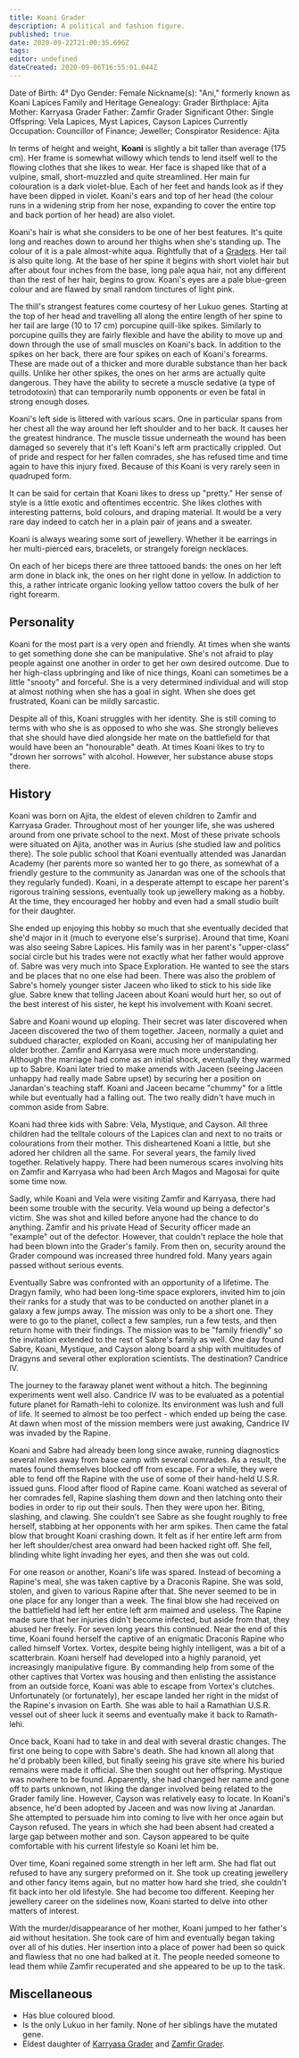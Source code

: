 ```yaml
---
title: Koani Grader
description: A political and fashion figure.
published: true
date: 2020-09-22T21:00:35.696Z
tags: 
editor: undefined
dateCreated: 2020-09-06T16:55:01.044Z
---
```


Date of Birth: 	4° Dyo
Gender: 	Female
Nickname(s): 	"Ani," formerly known as Koani Lapices
Family and Heritage
Genealogy: 	Grader
Birthplace: 	Ajita
Mother: 	Karryasa Grader
Father: 	Zamfir Grader
Significant Other: 	Single
Offspring: 	Vela Lapices, Myst Lapices, Cayson Lapices
Currently
Occupation: 	Councillor of Finance; Jeweller; Conspirator
Residence: 	Ajita


In terms of height and weight, **Koani** is slightly a bit taller than average (175 cm). Her frame is somewhat willowy which tends to lend itself well to the flowing clothes that she likes to wear. Her face is shaped like that of a vulpine, small, short-muzzled and quite streamlined. Her main fur colouration is a dark violet-blue. Each of her feet and hands look as if they have been dipped in violet. Koani's ears and top of her head (the colour runs in a widening strip from her nose, expanding to cover the entire top and back portion of her head) are also violet.

Koani's hair is what she considers to be one of her best features. It's quite long and reaches down to around her thighs when she's standing up. The colour of it is a pale almost-white aqua. Rightfully that of a [Graders](/genealogy/grader). Her tail is also quite long. At the base of her spine it begins with short violet hair but after about four inches from the base, long pale aqua hair, not any different than the rest of her hair, begins to grow. Koani's eyes are a pale blue-green colour and are flawed by small random tinctures of light pink.

The thill's strangest features come courtesy of her Lukuo genes. Starting at the top of her head and travelling all along the entire length of her spine to her tail are large (10 to 17 cm) porcupine quill-like spikes. Similarly to porcupine quills they are fairly flexible and have the ability to move up and down through the use of small muscles on Koani's back. In addition to the spikes on her back, there are four spikes on each of Koani's forearms. These are made out of a thicker and more durable substance than her back quills. Unlike her other spikes, the ones on her arms are actually quite dangerous. They have the ability to secrete a muscle sedative (a type of tetrodotoxin) that can temporarily numb opponents or even be fatal in strong enough doses.

Koani's left side is littered with various scars. One in particular spans from her chest all the way around her left shoulder and to her back. It causes her the greatest hindrance. The muscle tissue underneath the wound has been damaged so severely that it's left Koani's left arm practically crippled. Out of pride and respect for her fallen comrades, she has refused time and time again to have this injury fixed. Because of this Koani is very rarely seen in quadruped form.

It can be said for certain that Koani likes to dress up "pretty." Her sense of style is a little exotic and oftentimes eccentric. She likes clothes with interesting patterns, bold colours, and draping material. It would be a very rare day indeed to catch her in a plain pair of jeans and a sweater.

Koani is always wearing some sort of jewellery. Whether it be earrings in her multi-pierced ears, bracelets, or strangely foreign necklaces.

On each of her biceps there are three tattooed bands: the ones on her left arm done in black ink, the ones on her right done in yellow. In addiction to this, a rather intricate organic looking yellow tattoo covers the bulk of her right forearm.

## Personality

Koani for the most part is a very open and friendly. At times when she wants to get something done she can be manipulative. She's not afraid to play people against one another in order to get her own desired outcome. Due to her high-class upbringing and like of nice things, Koani can sometimes be a little "snooty" and forceful. She is a very determined individual and will stop at almost nothing when she has a goal in sight. When she does get frustrated, Koani can be mildly sarcastic.

Despite all of this, Koani struggles with her identity. She is still coming to terms with who she is as opposed to who she was. She strongly believes that she should have died alongside her mate on the battlefield for that would have been an "honourable" death. At times Koani likes to try to "drown her sorrows" with alcohol. However, her substance abuse stops there. 

## History

 Koani was born on Ajita, the eldest of eleven children to Zamfir and Karryasa Grader. Throughout most of her younger life, she was ushered around from one private school to the next. Most of these private schools were situated on Ajita, another was in Aurius (she studied law and politics there). The sole public school that Koani eventually attended was Janardan Academy (her parents more so wanted her to go there, as somewhat of a friendly gesture to the community as Janardan was one of the schools that they regularly funded). Koani, in a desperate attempt to escape her parent's rigorous training sessions, eventually took up jewellery making as a hobby. At the time, they encouraged her hobby and even had a small studio built for their daughter.

She ended up enjoying this hobby so much that she eventually decided that she'd major in it (much to everyone else's surprise). Around that time, Koani was also seeing Sabre Lapices. His family was in her parent's "upper-class" social circle but his trades were not exactly what her father would approve of. Sabre was very much into Space Exploration. He wanted to see the stars and be places that no one else had been. There was also the problem of Sabre's homely younger sister Jaceen who liked to stick to his side like glue. Sabre knew that telling Jaceen about Koani would hurt her, so out of the best interest of his sister, he kept his involvement with Koani secret.

Sabre and Koani wound up eloping. Their secret was later discovered when Jaceen discovered the two of them together. Jaceen, normally a quiet and subdued character, exploded on Koani, accusing her of manipulating her older brother. Zamfir and Karryasa were much more understanding. Although the marriage had come as an initial shock, eventually they warmed up to Sabre. Koani later tried to make amends with Jaceen (seeing Jaceen unhappy had really made Sabre upset) by securing her a position on Janardan's teaching staff. Koani and Jaceen became "chummy" for a little while but eventually had a falling out. The two really didn't have much in common aside from Sabre.

Koani had three kids with Sabre: Vela, Mystique, and Cayson. All three children had the telltale colours of the Lapices clan and next to no traits or colourations from their mother. This disheartened Koani a little, but she adored her children all the same. For several years, the family lived together. Relatively happy. There had been numerous scares involving hits on Zamfir and Karryasa who had been Arch Magos and Magosai for quite some time now.

Sadly, while Koani and Vela were visiting Zamfir and Karryasa, there had been some trouble with the security. Vela wound up being a defector's victim. She was shot and killed before anyone had the chance to do anything. Zamfir and his private Head of Security officer made an "example" out of the defector. However, that couldn't replace the hole that had been blown into the Grader's family. From then on, security around the Grader compound was increased three hundred fold. Many years again passed without serious events.

Eventually Sabre was confronted with an opportunity of a lifetime. The Dragyn family, who had been long-time space explorers, invited him to join their ranks for a study that was to be conducted on another planet in a galaxy a few jumps away. The mission was only to be a short one. They were to go to the planet, collect a few samples, run a few tests, and then return home with their findings. The mission was to be "family friendly" so the invitation extended to the rest of Sabre's family as well. One day found Sabre, Koani, Mystique, and Cayson along board a ship with multitudes of Dragyns and several other exploration scientists. The destination? Candrice IV.

The journey to the faraway planet went without a hitch. The beginning experiments went well also. Candrice IV was to be evaluated as a potential future planet for Ramath-lehi to colonize. Its environment was lush and full of life. It seemed to almost be too perfect - which ended up being the case. At dawn when most of the mission members were just awaking, Candrice IV was invaded by the Rapine.

Koani and Sabre had already been long since awake, running diagnostics several miles away from base camp with several comrades. As a result, the mates found themselves blocked off from escape. For a while, they were able to fend off the Rapine with the use of some of their hand-held U.S.R. issued guns. Flood after flood of Rapine came. Koani watched as several of her comrades fell, Rapine slashing them down and then latching onto their bodies in order to rip out their souls. Then they were upon her. Biting, slashing, and clawing. She couldn't see Sabre as she fought roughly to free herself, stabbing at her opponents with her arm spikes. Then came the fatal blow that brought Koani crashing down. It felt as if her entire left arm from her left shoulder/chest area onward had been hacked right off. She fell, blinding white light invading her eyes, and then she was out cold.

For one reason or another, Koani's life was spared. Instead of becoming a Rapine's meal, she was taken captive by a Draconis Rapine. She was sold, stolen, and given to various Rapine after that. She never seemed to be in one place for any longer than a week. The final blow she had received on the battlefield had left her entire left arm maimed and useless. The Rapine made sure that her injuries didn't become infected, but aside from that, they abused her freely. For seven long years this continued. Near the end of this time, Koani found herself the captive of an enigmatic Draconis Rapine who called himself Vortex. Vortex, despite being highly intelligent, was a bit of a scatterbrain. Koani herself had developed into a highly paranoid, yet increasingly manipulative figure. By commanding help from some of the other captives that Vortex was housing and then enlisting the assistance from an outside force, Koani was able to escape from Vortex's clutches. Unfortunately (or fortunately), her escape landed her right in the midst of the Rapine's invasion on Earth. She was able to hail a Ramathian U.S.R. vessel out of sheer luck it seems and eventually make it back to Ramath-lehi.

Once back, Koani had to take in and deal with several drastic changes. The first one being to cope with Sabre's death. She had known all along that he'd probably been killed, but finally seeing his grave site where his buried remains were made it official. She then sought out her offspring. Mystique was nowhere to be found. Apparently, she had changed her name and gone off to parts unknown, not liking the danger involved being related to the Grader family line. However, Cayson was relatively easy to locate. In Koani's absence, he'd been adopted by Jaceen and was now living at Janardan. She attempted to persuade him into coming to live with her once again but Cayson refused. The years in which she had been absent had created a large gap between mother and son. Cayson appeared to be quite comfortable with his current lifestyle so Koani let him be.

Over time, Koani regained some strength in her left arm. She had flat out refused to have any surgery preformed on it. She took up creating jewellery and other fancy items again, but no matter how hard she tried, she couldn't fit back into her old lifestyle. She had become too different. Keeping her jewellery career on the sidelines now, Koani started to delve into other matters of interest.

With the murder/disappearance of her mother, Koani jumped to her father's aid without hesitation. She took care of him and eventually began taking over all of his duties. Her insertion into a place of power had been so quick and flawless that no one had balked at it. The people needed someone to lead them while Zamfir recuperated and she appeared to be up to the task.

## Miscellaneous

- Has blue coloured blood.
- Is the only Lukuo in her family. None of her siblings have the mutated gene.
- Eldest daughter of [Karryasa Grader](/characters/karryasa-grader) and [Zamfir Grader](/characters/zamfir-grader).

